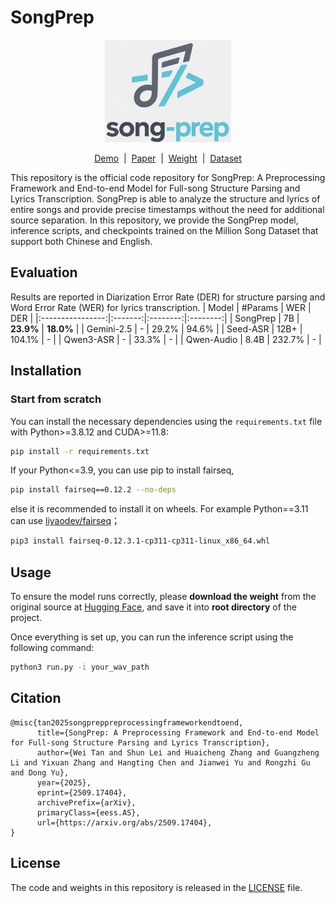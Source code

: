 # SongPrep
<p align="center"><img src="img/logo.jpg" width="40%"></p>
<p align="center">
    <a href="https://song-prep.github.io/demo/">Demo</a> &nbsp;|&nbsp; <a href="https://arxiv.org/abs/2509.17404">Paper</a>  &nbsp;|&nbsp; <a href="https://huggingface.co/waytan22/SongPrep-7B">Weight</a>  &nbsp;|&nbsp; <a href="https://huggingface.co/datasets/waytan22/SSLD-200">Dataset</a>
</p>
This repository is the official code repository for SongPrep: A Preprocessing Framework and End-to-end Model for Full-song Structure Parsing and Lyrics Transcription. SongPrep is able to analyze the structure and lyrics of entire songs and provide precise timestamps without the need for additional source separation. In this repository, we provide the SongPrep model, inference scripts, and checkpoints trained on the Million Song Dataset that support both Chinese and English.


## Evaluation
Results are reported in Diarization Error Rate (DER) for structure parsing and Word Error Rate (WER) for lyrics transcription.
| Model            | #Params | WER | DER |
|:----------------:|:-------:|:--------:|:--------:|
| SongPrep   | 7B | **23.9%** | **18.0%** |
| Gemini-2.5   | - | 29.2% | 94.6% |
| Seed-ASR         | 12B+ | 104.1% | - |
| Qwen3-ASR       | - | 33.3% | - |
| Qwen-Audio    | 8.4B | 232.7% | - |


## Installation

### Start from scratch

You can install the necessary dependencies using the `requirements.txt` file with Python>=3.8.12 and CUDA>=11.8:
```bash
pip install -r requirements.txt
```

If your Python<=3.9, you can use pip to install fairseq,
```bash
pip install fairseq==0.12.2 --no-deps
```
else it is recommended to install it on wheels. For example Python==3.11 can use [liyaodev/fairseq](https://github.com/liyaodev/fairseq/releases/tag/v0.12.3.1)；
```bash
pip3 install fairseq-0.12.3.1-cp311-cp311-linux_x86_64.whl
```

## Usage
To ensure the model runs correctly, please **download the weight** from the original source at [Hugging Face](https://huggingface.co/waytan22/SongPrep-7B), and save it into **root directory** of the project.

Once everything is set up, you can run the inference script using the following command:
```bash
python3 run.py -i your_wav_path
```

## Citation
```
@misc{tan2025songpreppreprocessingframeworkendtoend,
      title={SongPrep: A Preprocessing Framework and End-to-end Model for Full-song Structure Parsing and Lyrics Transcription}, 
      author={Wei Tan and Shun Lei and Huaicheng Zhang and Guangzheng Li and Yixuan Zhang and Hangting Chen and Jianwei Yu and Rongzhi Gu and Dong Yu},
      year={2025},
      eprint={2509.17404},
      archivePrefix={arXiv},
      primaryClass={eess.AS},
      url={https://arxiv.org/abs/2509.17404}, 
}
```

## License
The code and weights in this repository is released in the [LICENSE](LICENSE)  file.


